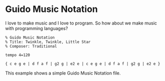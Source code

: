 # Guido Music Notation

I love to make music and I love to program.
So how about we make music with programming languages?

```gun
% Guido Music Notation
% Title: Twinkle, Twinkle, Little Star
% Composer: Traditional

tempo 4=120

{ c e g e | d f a f | g2 g | e2 e | c e g e | d f a f | g2 g | e2 e }
```

This example shows a simple Guido Music Notation file.